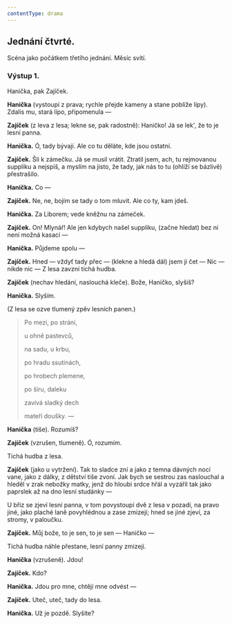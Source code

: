 ```yaml
---
contentType: drama
---
```


<section>

# Jednání čtvrté.

Scéna jako počátkem třetího jednání. Měsíc svítí.

### Výstup 1.

Hanička, pak Zajíček.

**Hanička** (vystoupí z prava; rychle přejde kameny a stane poblíže lípy). Zdalis mu, stará lípo, připomenula —

**Zajíček** (z leva z lesa; lekne se, pak radostně): Haničko! Já se lek', že to je lesní panna.

**Hanička.** Ó, tady bývají. Ale co tu děláte, kde jsou ostatní.

**Zajíček.** Šli k zámečku. Já se musil vrátit. Ztratil jsem, ach, tu rejmovanou suppliku a nejspíš, a myslím na jisto, že tady, jak nás to tu (ohlíží se bázlivě) přestrašilo.

**Hanička.** Co —

**Zajíček.** Ne, ne, bojím se tady o tom mluvit. Ale co ty, kam jdeš.

**Hanička.** Za Liborem; vede kněžnu na zámeček.

**Zajíček.** On! Mlynář! Ale jen kdybych našel suppliku, (začne hledat) bez ní není možná kasací —

**Hanička.** Půjdeme spolu —

**Zajíček.** Hned — vždyť tady přec — (klekne a hledá dál) jsem ji čet — Nic — nikde nic — Z lesa zavzní tichá hudba.

**Zajíček** (nechav hledání, naslouchá kleče). Bože, Haničko, slyšíš?

**Hanička.** Slyším.

(Z lesa se ozve tlumený zpěv lesních panen.)

> Po mezi, po stráni, 
> 
> u ohně pastevců, 
> 
> na sadu, u krbu, 
> 
> po hradu ssutinách, 
> 
> po hrobech plemene, 
> 
> po šíru, daleku 
> 
> zavívá sladký dech 
> 
> mateří doušky. —

**Hanička** (tiše). Rozumíš?

**Zajíček** (vzrušen, tlumeně). Ó, rozumím.

Tichá hudba z lesa.

**Zajíček** (jako u vytržení). Tak to sladce zní a jako z temna dávných nocí vane, jako z dálky, z dětství tiše zvoní. Jak bych se sestrou zas naslouchal a hleděl v zrak nebožky matky, jenž do hloubi srdce hřál a vyzářil tak jako paprslek až na dno lesní studánky —

U břiz se zjeví lesní panna, v tom povystoupí dvě z lesa v pozadí, na pravo jiné, jako plaché laně povyhlédnou a zase zmizejí; hned se jiné zjeví, za stromy, v paloučku.

**Zajíček.** Můj bože, to je sen, to je sen — Haničko —

Tichá hudba náhle přestane, lesní panny zmizejí.

**Hanička** (vzrušeně). Jdou! 

**Zajíček.** Kdo?

**Hanička.** Jdou pro mne, chtějí mne odvést — 

**Zajíček.** Uteč, uteč, tady do lesa. 

**Hanička.** Už je pozdě. Slyšíte?

</section>
